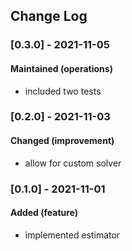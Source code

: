 ## Change Log 

### [0.3.0] - 2021-11-05

#### Maintained (operations)

- included two tests 

### [0.2.0] - 2021-11-03

#### Changed (improvement)

- allow for custom solver

### [0.1.0] - 2021-11-01

#### Added (feature)

- implemented estimator